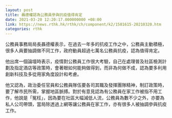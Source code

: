 ```yaml
---
layout: post
title: 聶德權認為公務員參與抗疫值得肯定
date: 2021-03-20 12:20:17.000000000 +08:00
link: https://news.rthk.hk/rthk/ch/component/k2/1581615-20210320.htm
categories: rthk
---
```


公務員事務局局長聶德權表示，在過去一年多的抗疫工作之中，公務員主動積極，很多人員要抽調做不同工作，政府動員超過七萬名公務員抗疫，認為值得肯定。

他出席一個論壇時表示，疫情對公務員工作很大考驗，自己在處理普及社區檢測計劃及指定酒店等政策時，會著眼如何能夠做得到，而非為何做不成，認為要多利用創新科技及多從用家角度設計和考慮。

他又認為，政治委任官員和公務員隊伍要各司其職及發揮團隊精神，制訂政策時，要了解巿民所需，掌握地區脈搏。對於有意見認為有公務員在家工作被指不用工作，他說是「冤枉」，因為要在社區大幅減低人流，公務員為數不少之外，亦要為私人公司帶頭，當局除透過上網等讓公務員在家工作，亦有很多人被抽調參與抗疫工作。
